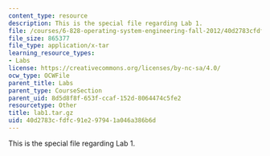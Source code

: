 ```yaml
---
content_type: resource
description: This is the special file regarding Lab 1.
file: /courses/6-828-operating-system-engineering-fall-2012/40d2783cfdfc91e297941a046a386b6d_lab1.tar.gz
file_size: 865377
file_type: application/x-tar
learning_resource_types:
- Labs
license: https://creativecommons.org/licenses/by-nc-sa/4.0/
ocw_type: OCWFile
parent_title: Labs
parent_type: CourseSection
parent_uid: 8d5d8f8f-653f-ccaf-152d-8064474c5fe2
resourcetype: Other
title: lab1.tar.gz
uid: 40d2783c-fdfc-91e2-9794-1a046a386b6d
---
```

This is the special file regarding Lab 1.